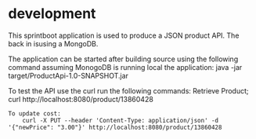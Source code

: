 # development

This sprintboot application is used to produce a JSON product API.
The back in isusing a MongoDB. 

The application can be started after building source using the following command assuming MonogoDB is running local the application:
    java -jar target/ProductApi-1.0-SNAPSHOT.jar
    
To test the API use the curl run the following commands:
    Retrieve Product;
        curl http://localhost:8080/product/13860428

    To update cost:
        curl -X PUT --header 'Content-Type: application/json' -d '{"newPrice": "3.00"}' http://localhost:8080/product/13860428